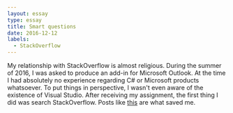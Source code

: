 ```yaml
---
layout: essay
type: essay
title: Smart questions
date: 2016-12-12
labels:
  - StackOverflow
---
```



My relationship with StackOverflow is almost religious. During the summer of 2016, I was asked to produce an add-in for Microsoft Outlook. At the time I had absolutely no experience regarding C# or Microsoft products whatsoever. To put things in perspective, I wasn't even aware of the existence of Visual Studio. After receiving my assignment, the first thing I did was search StackOverflow. Posts like <a href="http://stackoverflow.com/questions/28446700/outlook-2013-add-in-tutorial-for-beginners">this</a> are what saved me.
